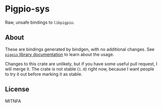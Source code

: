 Pigpio-sys
==========

Raw, unsafe bindings to `libpigpio`.

About
-----

These are bindings generated by bindgen, with no additional changes. See [`pigpio` library documentation](http://abyz.me.uk/rpi/pigpio/cif.html) to learn about the usage.

Changes to this crate are unlikely, but if you have some useful pull request, I will merge it. The crate is not stable (`1.0`) right now,
because I want people to try it out before marking it as stable.

License
-------

MITNFA
